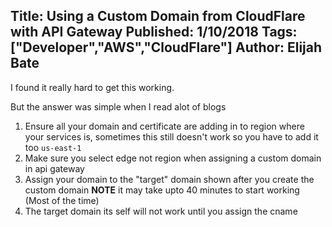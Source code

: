 Title: Using a Custom Domain from CloudFlare with API Gateway
Published: 1/10/2018
Tags: ["Developer","AWS","CloudFlare"]
Author: Elijah Bate
---

I found it really hard to get this working.

But the answer was simple when I read alot of blogs

1. Ensure all your domain and certificate are adding in to region where your services is, sometimes this still doesn't work so you have to add it too `us-east-1`
2. Make sure you select edge not region when assigning a custom domain in api gateway
3. Assign your domain to the "target" domain shown after you create the custom domain **NOTE** it may take upto 40 minutes to start working (Most of the time)
4. The target domain its self will not work until you assign the cname